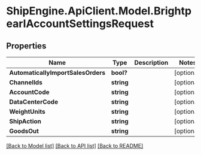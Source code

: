 # ShipEngine.ApiClient.Model.BrightpearlAccountSettingsRequest
## Properties

Name | Type | Description | Notes
------------ | ------------- | ------------- | -------------
**AutomaticallyImportSalesOrders** | **bool?** |  | [optional] 
**ChannelIds** | **string** |  | [optional] 
**AccountCode** | **string** |  | [optional] 
**DataCenterCode** | **string** |  | [optional] 
**WeightUnits** | **string** |  | [optional] 
**ShipAction** | **string** |  | [optional] 
**GoodsOut** | **string** |  | [optional] 

[[Back to Model list]](../README.md#documentation-for-models) [[Back to API list]](../README.md#documentation-for-api-endpoints) [[Back to README]](../README.md)

